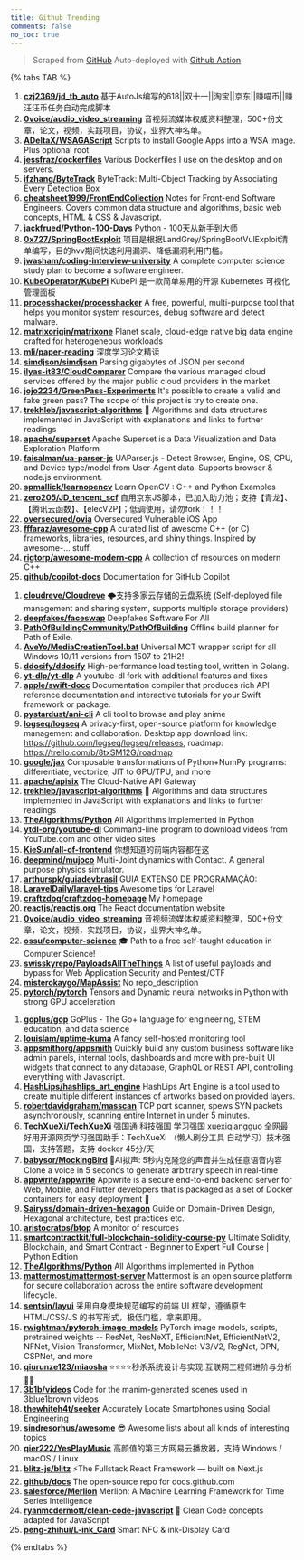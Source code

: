 ```yaml
---
title: Github Trending
comments: false
no_toc: true
---
```


> Scraped from [GitHub](https://github.com/trending)
Auto-deployed with [Github Action](https://docs.github.com/en/actions)

{% tabs TAB %}
<!-- tab Daily -->
1. [**czj2369/jd_tb_auto**](https://github.com/czj2369/jd_tb_auto)
基于AutoJs编写的618||双十一||淘宝||京东||赚喵币||赚汪汪币任务自动完成脚本
2. [**0voice/audio_video_streaming**](https://github.com/0voice/audio_video_streaming)
音视频流媒体权威资料整理，500+份文章，论文，视频，实践项目，协议，业界大神名单。
3. [**ADeltaX/WSAGAScript**](https://github.com/ADeltaX/WSAGAScript)
Scripts to install Google Apps into a WSA image. Plus optional root
4. [**jessfraz/dockerfiles**](https://github.com/jessfraz/dockerfiles)
Various Dockerfiles I use on the desktop and on servers.
5. [**ifzhang/ByteTrack**](https://github.com/ifzhang/ByteTrack)
ByteTrack: Multi-Object Tracking by Associating Every Detection Box
6. [**cheatsheet1999/FrontEndCollection**](https://github.com/cheatsheet1999/FrontEndCollection)
Notes for Front-end Software Engineers. Covers common data structure and algorithms, basic web concepts, HTML & CSS & Javascript.
7. [**jackfrued/Python-100-Days**](https://github.com/jackfrued/Python-100-Days)
Python - 100天从新手到大师
8. [**0x727/SpringBootExploit**](https://github.com/0x727/SpringBootExploit)
项目是根据LandGrey/SpringBootVulExploit清单编写，目的hvv期间快速利用漏洞、降低漏洞利用门槛。
9. [**jwasham/coding-interview-university**](https://github.com/jwasham/coding-interview-university)
A complete computer science study plan to become a software engineer.
10. [**KubeOperator/KubePi**](https://github.com/KubeOperator/KubePi)
KubePi 是一款简单易用的开源 Kubernetes 可视化管理面板
11. [**processhacker/processhacker**](https://github.com/processhacker/processhacker)
A free, powerful, multi-purpose tool that helps you monitor system resources, debug software and detect malware.
12. [**matrixorigin/matrixone**](https://github.com/matrixorigin/matrixone)
Planet scale, cloud-edge native big data engine crafted for heterogeneous workloads
13. [**mli/paper-reading**](https://github.com/mli/paper-reading)
深度学习论文精读
14. [**simdjson/simdjson**](https://github.com/simdjson/simdjson)
Parsing gigabytes of JSON per second
15. [**ilyas-it83/CloudComparer**](https://github.com/ilyas-it83/CloudComparer)
Compare the various managed cloud services offered by the major public cloud providers in the market.
16. [**jojo2234/GreenPass-Experiments**](https://github.com/jojo2234/GreenPass-Experiments)
It's possible to create a valid and fake green pass? The scope of this project is try to create one.
17. [**trekhleb/javascript-algorithms**](https://github.com/trekhleb/javascript-algorithms)
📝 Algorithms and data structures implemented in JavaScript with explanations and links to further readings
18. [**apache/superset**](https://github.com/apache/superset)
Apache Superset is a Data Visualization and Data Exploration Platform
19. [**faisalman/ua-parser-js**](https://github.com/faisalman/ua-parser-js)
UAParser.js - Detect Browser, Engine, OS, CPU, and Device type/model from User-Agent data. Supports browser & node.js environment.
20. [**spmallick/learnopencv**](https://github.com/spmallick/learnopencv)
Learn OpenCV : C++ and Python Examples
21. [**zero205/JD_tencent_scf**](https://github.com/zero205/JD_tencent_scf)
自用京东JS脚本，已加入助力池；支持【青龙】、【腾讯云函数】、【elecV2P】；低调使用，请勿fork！！！
22. [**oversecured/ovia**](https://github.com/oversecured/ovia)
Oversecured Vulnerable iOS App
23. [**fffaraz/awesome-cpp**](https://github.com/fffaraz/awesome-cpp)
A curated list of awesome C++ (or C) frameworks, libraries, resources, and shiny things. Inspired by awesome-... stuff.
24. [**rigtorp/awesome-modern-cpp**](https://github.com/rigtorp/awesome-modern-cpp)
A collection of resources on modern C++
25. [**github/copilot-docs**](https://github.com/github/copilot-docs)
Documentation for GitHub Copilot
<!-- endtab -->
<!-- tab Weekly -->
1. [**cloudreve/Cloudreve**](https://github.com/cloudreve/Cloudreve)
🌩支持多家云存储的云盘系统 (Self-deployed file management and sharing system, supports multiple storage providers)
2. [**deepfakes/faceswap**](https://github.com/deepfakes/faceswap)
Deepfakes Software For All
3. [**PathOfBuildingCommunity/PathOfBuilding**](https://github.com/PathOfBuildingCommunity/PathOfBuilding)
Offline build planner for Path of Exile.
4. [**AveYo/MediaCreationTool.bat**](https://github.com/AveYo/MediaCreationTool.bat)
Universal MCT wrapper script for all Windows 10/11 versions from 1507 to 21H2!
5. [**ddosify/ddosify**](https://github.com/ddosify/ddosify)
High-performance load testing tool, written in Golang.
6. [**yt-dlp/yt-dlp**](https://github.com/yt-dlp/yt-dlp)
A youtube-dl fork with additional features and fixes
7. [**apple/swift-docc**](https://github.com/apple/swift-docc)
Documentation compiler that produces rich API reference documentation and interactive tutorials for your Swift framework or package.
8. [**pystardust/ani-cli**](https://github.com/pystardust/ani-cli)
A cli tool to browse and play anime
9. [**logseq/logseq**](https://github.com/logseq/logseq)
A privacy-first, open-source platform for knowledge management and collaboration. Desktop app download link: https://github.com/logseq/logseq/releases, roadmap: https://trello.com/b/8txSM12G/roadmap
10. [**google/jax**](https://github.com/google/jax)
Composable transformations of Python+NumPy programs: differentiate, vectorize, JIT to GPU/TPU, and more
11. [**apache/apisix**](https://github.com/apache/apisix)
The Cloud-Native API Gateway
12. [**trekhleb/javascript-algorithms**](https://github.com/trekhleb/javascript-algorithms)
📝 Algorithms and data structures implemented in JavaScript with explanations and links to further readings
13. [**TheAlgorithms/Python**](https://github.com/TheAlgorithms/Python)
All Algorithms implemented in Python
14. [**ytdl-org/youtube-dl**](https://github.com/ytdl-org/youtube-dl)
Command-line program to download videos from YouTube.com and other video sites
15. [**KieSun/all-of-frontend**](https://github.com/KieSun/all-of-frontend)
你想知道的前端内容都在这
16. [**deepmind/mujoco**](https://github.com/deepmind/mujoco)
Multi-Joint dynamics with Contact. A general purpose physics simulator.
17. [**arthurspk/guiadevbrasil**](https://github.com/arthurspk/guiadevbrasil)
GUIA EXTENSO DE PROGRAMAÇÃO:
18. [**LaravelDaily/laravel-tips**](https://github.com/LaravelDaily/laravel-tips)
Awesome tips for Laravel
19. [**craftzdog/craftzdog-homepage**](https://github.com/craftzdog/craftzdog-homepage)
My homepage
20. [**reactjs/reactjs.org**](https://github.com/reactjs/reactjs.org)
The React documentation website
21. [**0voice/audio_video_streaming**](https://github.com/0voice/audio_video_streaming)
音视频流媒体权威资料整理，500+份文章，论文，视频，实践项目，协议，业界大神名单。
22. [**ossu/computer-science**](https://github.com/ossu/computer-science)
🎓 Path to a free self-taught education in Computer Science!
23. [**swisskyrepo/PayloadsAllTheThings**](https://github.com/swisskyrepo/PayloadsAllTheThings)
A list of useful payloads and bypass for Web Application Security and Pentest/CTF
24. [**misterokaygo/MapAssist**](https://github.com/misterokaygo/MapAssist)
No repo_description
25. [**pytorch/pytorch**](https://github.com/pytorch/pytorch)
Tensors and Dynamic neural networks in Python with strong GPU acceleration
<!-- endtab -->
<!-- tab Monthly -->
1. [**goplus/gop**](https://github.com/goplus/gop)
GoPlus - The Go+ language for engineering, STEM education, and data science
2. [**louislam/uptime-kuma**](https://github.com/louislam/uptime-kuma)
A fancy self-hosted monitoring tool
3. [**appsmithorg/appsmith**](https://github.com/appsmithorg/appsmith)
Quickly build any custom business software like admin panels, internal tools, dashboards and more with pre-built UI widgets that connect to any database, GraphQL or REST API, controlling everything with Javascript.
4. [**HashLips/hashlips_art_engine**](https://github.com/HashLips/hashlips_art_engine)
HashLips Art Engine is a tool used to create multiple different instances of artworks based on provided layers.
5. [**robertdavidgraham/masscan**](https://github.com/robertdavidgraham/masscan)
TCP port scanner, spews SYN packets asynchronously, scanning entire Internet in under 5 minutes.
6. [**TechXueXi/TechXueXi**](https://github.com/TechXueXi/TechXueXi)
强国通 科技强国 学习强国 xuexiqiangguo 全网最好用开源网页学习强国助手：TechXueXi （懒人刷分工具 自动学习）技术强国，支持答题，支持 docker 45分/天
7. [**babysor/MockingBird**](https://github.com/babysor/MockingBird)
🚀AI拟声: 5秒内克隆您的声音并生成任意语音内容 Clone a voice in 5 seconds to generate arbitrary speech in real-time
8. [**appwrite/appwrite**](https://github.com/appwrite/appwrite)
Appwrite is a secure end-to-end backend server for Web, Mobile, and Flutter developers that is packaged as a set of Docker containers for easy deployment 🚀
9. [**Sairyss/domain-driven-hexagon**](https://github.com/Sairyss/domain-driven-hexagon)
Guide on Domain-Driven Design, Hexagonal architecture, best practices etc.
10. [**aristocratos/btop**](https://github.com/aristocratos/btop)
A monitor of resources
11. [**smartcontractkit/full-blockchain-solidity-course-py**](https://github.com/smartcontractkit/full-blockchain-solidity-course-py)
Ultimate Solidity, Blockchain, and Smart Contract - Beginner to Expert Full Course | Python Edition
12. [**TheAlgorithms/Python**](https://github.com/TheAlgorithms/Python)
All Algorithms implemented in Python
13. [**mattermost/mattermost-server**](https://github.com/mattermost/mattermost-server)
Mattermost is an open source platform for secure collaboration across the entire software development lifecycle.
14. [**sentsin/layui**](https://github.com/sentsin/layui)
采用自身模块规范编写的前端 UI 框架，遵循原生 HTML/CSS/JS 的书写形式，极低门槛，拿来即用。
15. [**rwightman/pytorch-image-models**](https://github.com/rwightman/pytorch-image-models)
PyTorch image models, scripts, pretrained weights -- ResNet, ResNeXT, EfficientNet, EfficientNetV2, NFNet, Vision Transformer, MixNet, MobileNet-V3/V2, RegNet, DPN, CSPNet, and more
16. [**qiurunze123/miaosha**](https://github.com/qiurunze123/miaosha)
⭐⭐⭐⭐秒杀系统设计与实现.互联网工程师进阶与分析🙋🐓
17. [**3b1b/videos**](https://github.com/3b1b/videos)
Code for the manim-generated scenes used in 3blue1brown videos
18. [**thewhiteh4t/seeker**](https://github.com/thewhiteh4t/seeker)
Accurately Locate Smartphones using Social Engineering
19. [**sindresorhus/awesome**](https://github.com/sindresorhus/awesome)
😎 Awesome lists about all kinds of interesting topics
20. [**qier222/YesPlayMusic**](https://github.com/qier222/YesPlayMusic)
高颜值的第三方网易云播放器，支持 Windows / macOS / Linux
21. [**blitz-js/blitz**](https://github.com/blitz-js/blitz)
⚡️The Fullstack React Framework — built on Next.js
22. [**github/docs**](https://github.com/github/docs)
The open-source repo for docs.github.com
23. [**salesforce/Merlion**](https://github.com/salesforce/Merlion)
Merlion: A Machine Learning Framework for Time Series Intelligence
24. [**ryanmcdermott/clean-code-javascript**](https://github.com/ryanmcdermott/clean-code-javascript)
🛁 Clean Code concepts adapted for JavaScript
25. [**peng-zhihui/L-ink_Card**](https://github.com/peng-zhihui/L-ink_Card)
Smart NFC & ink-Display Card
<!-- endtab -->
{% endtabs %}
